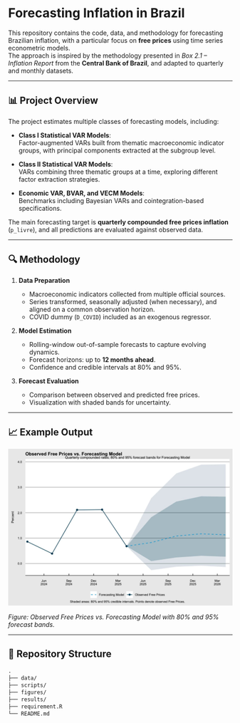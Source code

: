 # Forecasting Inflation in Brazil

This repository contains the code, data, and methodology for forecasting Brazilian inflation, with a particular focus on **free prices** using time series econometric models.  
The approach is inspired by the methodology presented in *Box 2.1 – Inflation Report* from the **Central Bank of Brazil**, and adapted to quarterly and monthly datasets.

---

## 📊 Project Overview

The project estimates multiple classes of forecasting models, including:

- **Class I Statistical VAR Models**:  
  Factor-augmented VARs built from thematic macroeconomic indicator groups, with principal components extracted at the subgroup level.
  
- **Class II Statistical VAR Models**:  
  VARs combining three thematic groups at a time, exploring different factor extraction strategies.

- **Economic VAR, BVAR, and VECM Models**:  
  Benchmarks including Bayesian VARs and cointegration-based specifications.

The main forecasting target is **quarterly compounded free prices inflation** (`p_livre`), and all predictions are evaluated against observed data.

---

## 🔍 Methodology

1. **Data Preparation**  
   - Macroeconomic indicators collected from multiple official sources.
   - Series transformed, seasonally adjusted (when necessary), and aligned on a common observation horizon.
   - COVID dummy (`D_COVID`) included as an exogenous regressor.

2. **Model Estimation**  
   - Rolling-window out-of-sample forecasts to capture evolving dynamics.
   - Forecast horizons: up to **12 months ahead**.
   - Confidence and credible intervals at 80% and 95%.

3. **Forecast Evaluation**  
   - Comparison between observed and predicted free prices.
   - Visualization with shaded bands for uncertainty.

---

## 📈 Example Output

<p align="center">
  <img src="figures/forecast.jpeg" alt="Observed vs Forecasting Model" width="600"/>
</p>

*Figure: Observed Free Prices vs. Forecasting Model with 80% and 95% forecast bands.*

---

## 📂 Repository Structure

```plaintext
.
├── data/                
├── scripts/             
├── figures/             
├── results/             
├── requirement.R        
└── README.md            
